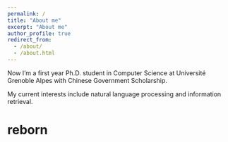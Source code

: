 ```yaml
---
permalink: /
title: "About me"
excerpt: "About me"
author_profile: true
redirect_from: 
  - /about/
  - /about.html
---
```




Now I’m a first year Ph.D. student in Computer Science at Université Grenoble Alpes with Chinese Government Scholarship.

My current interests include natural language processing and information retrieval.

reborn
======

